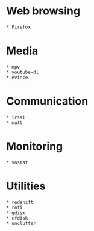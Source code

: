 # Web browsing
	* Firefox
# Media
	* mpv
	* youtube-dl
	* evince
# Communication
	* irssi
	* mutt
# Monitoring
	* vnstat
# Utilities
	* redshift
	* rofi
	* gdisk
	* cfdisk
	* unclutter
	
